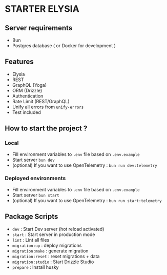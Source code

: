 # STARTER ELYSIA

## Server requirements

- Bun
- Postgres database ( or Docker for development )

## Features

- Elysia
- REST
- GraphQL (Yoga)
- ORM (Drizzle)
- Authentication
- Rate Limit (REST/GraphQL)
- Unify all errors from `unify-errors`
- Test included

## How to start the project ?

### Local

- Fill environment variables to `.env` file based on `.env.example`
- Start server `bun dev`
- (optional) If you want to use OpenTelemetry : `bun run dev:telemetry`

### Deployed environments

- Fill environment variables to `.env` file based on `.env.example`
- Start server  `bun start`
- (optional) If you want to use OpenTelemetry : `bun run start:telemetry`

## Package Scripts

- `dev` : Start Dev server (hot reload activated)
- `start` : Start server in production mode
- `lint` : Lint all files
- `migration:up` : deploy migrations
- `migration:make` : generate migration
- `migration:reset` : reset migrations + data
- `migration:studio` : Start Drizzle Studio
- `prepare` : Install husky

